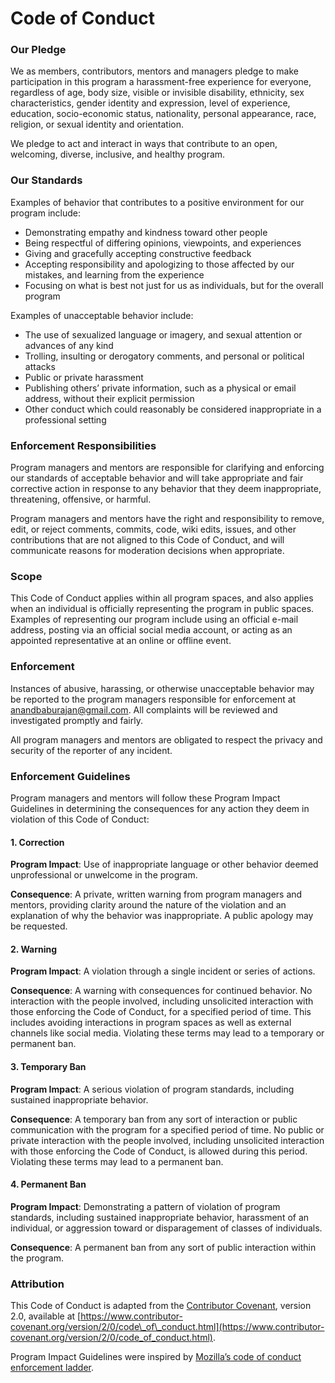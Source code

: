 # Code of Conduct

### Our Pledge <a id="our-pledge"></a>

We as members, contributors, mentors and managers pledge to make participation in this program a harassment-free experience for everyone, regardless of age, body size, visible or invisible disability, ethnicity, sex characteristics, gender identity and expression, level of experience, education, socio-economic status, nationality, personal appearance, race, religion, or sexual identity and orientation.

We pledge to act and interact in ways that contribute to an open, welcoming, diverse, inclusive, and healthy program.

### Our Standards <a id="our-standards"></a>

Examples of behavior that contributes to a positive environment for our program include:

* Demonstrating empathy and kindness toward other people
* Being respectful of differing opinions, viewpoints, and experiences
* Giving and gracefully accepting constructive feedback
* Accepting responsibility and apologizing to those affected by our mistakes, and learning from the experience
* Focusing on what is best not just for us as individuals, but for the overall program

Examples of unacceptable behavior include:

* The use of sexualized language or imagery, and sexual attention or advances of any kind
* Trolling, insulting or derogatory comments, and personal or political attacks
* Public or private harassment
* Publishing others’ private information, such as a physical or email address, without their explicit permission
* Other conduct which could reasonably be considered inappropriate in a professional setting

### Enforcement Responsibilities <a id="enforcement-responsibilities"></a>

Program managers and mentors are responsible for clarifying and enforcing our standards of acceptable behavior and will take appropriate and fair corrective action in response to any behavior that they deem inappropriate, threatening, offensive, or harmful.

Program managers and mentors have the right and responsibility to remove, edit, or reject comments, commits, code, wiki edits, issues, and other contributions that are not aligned to this Code of Conduct, and will communicate reasons for moderation decisions when appropriate.

### Scope <a id="scope"></a>

This Code of Conduct applies within all program spaces, and also applies when an individual is officially representing the program in public spaces. Examples of representing our program include using an official e-mail address, posting via an official social media account, or acting as an appointed representative at an online or offline event.

### Enforcement <a id="enforcement"></a>

Instances of abusive, harassing, or otherwise unacceptable behavior may be reported to the program managers responsible for enforcement at [anandbaburajan@gmail.com](mailto:anandbaburajan@gmail.com). All complaints will be reviewed and investigated promptly and fairly.

All program managers and mentors are obligated to respect the privacy and security of the reporter of any incident.

### Enforcement Guidelines <a id="enforcement-guidelines"></a>

Program managers and mentors will follow these Program Impact Guidelines in determining the consequences for any action they deem in violation of this Code of Conduct:

#### 1. Correction <a id="1-correction"></a>

**Program Impact**: Use of inappropriate language or other behavior deemed unprofessional or unwelcome in the program.

**Consequence**: A private, written warning from program managers and mentors, providing clarity around the nature of the violation and an explanation of why the behavior was inappropriate. A public apology may be requested.

#### 2. Warning <a id="2-warning"></a>

**Program Impact**: A violation through a single incident or series of actions.

**Consequence**: A warning with consequences for continued behavior. No interaction with the people involved, including unsolicited interaction with those enforcing the Code of Conduct, for a specified period of time. This includes avoiding interactions in program spaces as well as external channels like social media. Violating these terms may lead to a temporary or permanent ban.

#### 3. Temporary Ban <a id="3-temporary-ban"></a>

**Program Impact**: A serious violation of program standards, including sustained inappropriate behavior.

**Consequence**: A temporary ban from any sort of interaction or public communication with the program for a specified period of time. No public or private interaction with the people involved, including unsolicited interaction with those enforcing the Code of Conduct, is allowed during this period. Violating these terms may lead to a permanent ban.

#### 4. Permanent Ban <a id="4-permanent-ban"></a>

**Program Impact**: Demonstrating a pattern of violation of program standards, including sustained inappropriate behavior, harassment of an individual, or aggression toward or disparagement of classes of individuals.

**Consequence**: A permanent ban from any sort of public interaction within the program.

### Attribution <a id="attribution"></a>

This Code of Conduct is adapted from the [Contributor Covenant](https://www.contributor-covenant.org/), version 2.0, available at [https://www.contributor-covenant.org/version/2/0/code\_of\_conduct.html](https://www.contributor-covenant.org/version/2/0/code_of_conduct.html).

Program Impact Guidelines were inspired by [Mozilla’s code of conduct enforcement ladder](https://github.com/mozilla/diversity).


